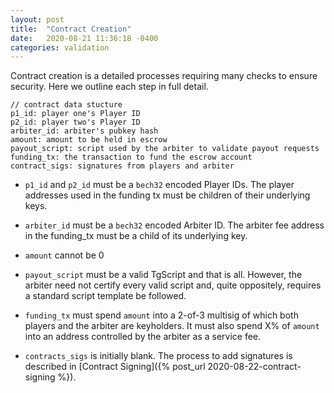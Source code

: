```yaml
---
layout: post
title:  "Contract Creation"
date:   2020-08-21 11:36:18 -0400
categories: validation
---
```


Contract creation is a detailed processes requiring many checks to ensure security. Here we outline each step in full detail.

```
// contract data stucture
p1_id: player one's Player ID
p2_id: player two's Player ID
arbiter_id: arbiter's pubkey hash
amount: amount to be held in escrow
payout_script: script used by the arbiter to validate payout requests
funding_tx: the transaction to fund the escrow account
contract_sigs: signatures from players and arbiter
```

* `p1_id` and `p2_id` must be a `bech32` encoded Player IDs. The player addresses used in the funding tx must be children of their underlying keys.

* `arbiter_id` must be a `bech32` encoded Arbiter ID. The arbiter fee address in the funding_tx must be a child of its underlying key.

* `amount` cannot be 0

* `payout_script` must be a valid TgScript and that is all. However, the arbiter need not certify every valid script and, quite oppositely, requires a standard script template be followed.

* `funding_tx` must spend `amount` into a 2-of-3 multisig of which both players and the arbiter are keyholders. It must also spend X% of `amount` into an address controlled by the arbiter as a service fee.

* `contracts_sigs` is initially blank. The process to add signatures is described  in [Contract Signing]({% post_url 2020-08-22-contract-signing %}).
